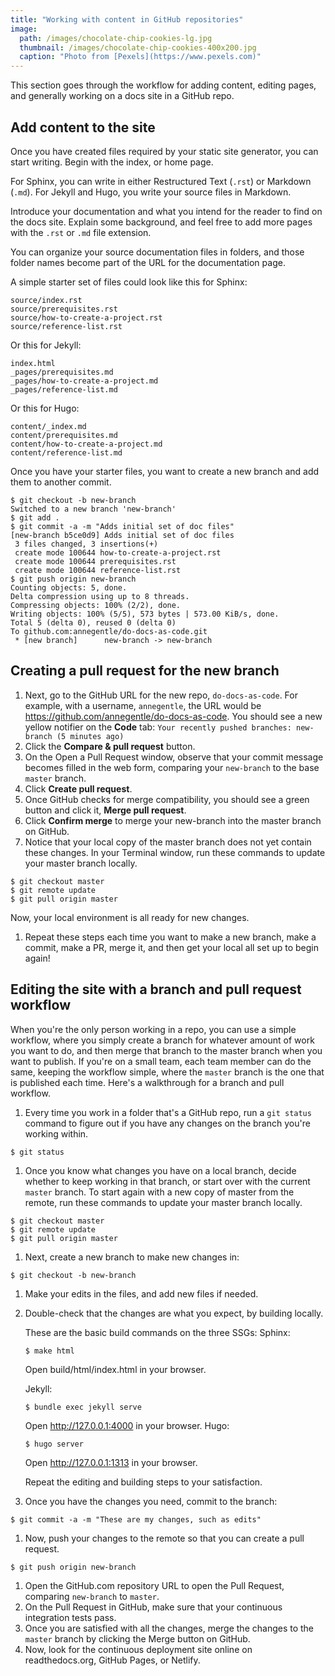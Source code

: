 ```yaml
---
title: "Working with content in GitHub repositories"
image:
  path: /images/chocolate-chip-cookies-lg.jpg
  thumbnail: /images/chocolate-chip-cookies-400x200.jpg
  caption: "Photo from [Pexels](https://www.pexels.com)"
---
```


This section goes through the workflow for adding content, editing pages, and generally working on a docs site in a GitHub repo.

## Add content to the site

Once you have created files required by your static site generator, you can start writing. Begin with the index, or home page.

For Sphinx, you can write in either Restructured Text (`.rst`) or Markdown (`.md`). For Jekyll and Hugo, you write your source files in Markdown.

Introduce your documentation and what you intend for the reader to find on the docs site. Explain some background, and feel free to add more pages with the `.rst` or `.md` file extension.

You can organize your source documentation files in folders, and those folder names become part of the URL for the documentation page.

A simple starter set of files could look like this for Sphinx:
```
source/index.rst
source/prerequisites.rst
source/how-to-create-a-project.rst
source/reference-list.rst
```

Or this for Jekyll:
```
index.html
_pages/prerequisites.md
_pages/how-to-create-a-project.md
_pages/reference-list.md
```
Or this for Hugo:
```
content/_index.md
content/prerequisites.md
content/how-to-create-a-project.md
content/reference-list.md
```

Once you have your starter files, you want to create a new branch and add them to another commit.
```
$ git checkout -b new-branch
Switched to a new branch 'new-branch'
$ git add .
$ git commit -a -m "Adds initial set of doc files"
[new-branch b5ce0d9] Adds initial set of doc files
 3 files changed, 3 insertions(+)
 create mode 100644 how-to-create-a-project.rst
 create mode 100644 prerequisites.rst
 create mode 100644 reference-list.rst
$ git push origin new-branch
Counting objects: 5, done.
Delta compression using up to 8 threads.
Compressing objects: 100% (2/2), done.
Writing objects: 100% (5/5), 573 bytes | 573.00 KiB/s, done.
Total 5 (delta 0), reused 0 (delta 0)
To github.com:annegentle/do-docs-as-code.git
 * [new branch]      new-branch -> new-branch
```

## Creating a pull request for the new branch

1. Next, go to the GitHub URL for the new repo, `do-docs-as-code`. For example, with a username, `annegentle`, the URL would be https://github.com/annegentle/do-docs-as-code. You should see a new yellow notifier on the **Code** tab:
`Your recently pushed branches: new-branch (5 minutes ago)`
1. Click the **Compare & pull request** button.
1. On the Open a Pull Request window, observe that your commit message becomes filled in the web form, comparing your `new-branch` to the base `master` branch.
1. Click **Create pull request**.
1. Once GitHub checks for merge compatibility, you should see a green button and click it, **Merge pull request**.
1. Click **Confirm merge** to merge your new-branch into the master branch on GitHub.
1. Notice that your local copy of the master branch does not yet contain these changes. In your Terminal window, run these commands to update your master branch locally.

```
$ git checkout master
$ git remote update
$ git pull origin master
```
Now, your local environment is all ready for new changes.
1. Repeat these steps each time you want to make a new branch, make a commit, make a PR, merge it, and then get your local all set up to begin again!

## Editing the site with a branch and pull request workflow

When you're the only person working in a repo, you can use a simple workflow, where you simply create a branch for whatever amount of work you want to do, and then merge that branch to the master branch when you want to publish. If you're on a small team, each team member can do the same, keeping the workflow simple, where the `master` branch is the one that is published each time. Here's a walkthrough for a branch and pull workflow.

1. Every time you work in a folder that's a GitHub repo, run a `git status` command to figure out if you have any changes on the branch you're working within.
```
$ git status
```
1. Once you know what changes you have on a local branch, decide whether to keep working in that branch, or start over with the current `master` branch. To start again with a new copy of master from the remote, run these commands to update your master branch locally.
```
$ git checkout master
$ git remote update
$ git pull origin master
```
1. Next, create a new branch to make new changes in:
```
$ git checkout -b new-branch
```
1. Make your edits in the files, and add new files if needed.
1. Double-check that the changes are what you expect, by building locally.

    These are the basic build commands on the three SSGs:
    Sphinx:
    ```
    $ make html
    ```
    Open build/html/index.html in your browser.

    Jekyll:
    ```
    $ bundle exec jekyll serve
    ```
    Open http://127.0.0.1:4000 in your browser.
    Hugo:
    ```
    $ hugo server
    ```
    Open http://127.0.0.1:1313 in your browser.

    Repeat the editing and building steps to your satisfaction.

1. Once you have the changes you need, commit to the branch:
```
$ git commit -a -m "These are my changes, such as edits"
```
1. Now, push your changes to the remote so that you can create a pull request.
```
$ git push origin new-branch
```
1. Open the GitHub.com repository URL to open the Pull Request, comparing `new-branch` to `master`.
1. On the Pull Request in GitHub, make sure that your continuous integration tests pass.
1. Once you are satisfied with all the changes, merge the changes to the `master` branch by clicking the Merge button on GitHub.
1. Now, look for the continuous deployment site online on readthedocs.org, GitHub Pages, or Netlify.
